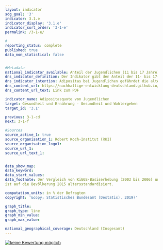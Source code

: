 ```yaml
---                       
layout: indicator                       
sdg_goal: '3'                       
indicator: 3.1.e                       
indicator_display: '3.1.e'                       
indicator_sort_order: '3-1-e'                       
permalink: /3-1-e/                       

#                       
reporting_status: complete                       
published: true                       
data_non_statistical: false                       


#Metadata                       
national_indicator_available: Anteil der Jugendlichen (11 bis 17 Jahre) mit Übergewicht                       
dns_indicator_definition: Der Indikator gibt den Anteil der 11- bis 17-jährigen Jugendlichen mit Adipositas an.                       
dns_indicator_intention: Adipositas bei Jugendlichen gefährdet die altersübliche Entwicklung. Ausgrenzung und sozialer Rückzug sind die Folgen und führen zusätzlich sowohl zu gesundheitlichen als auch zu gesellschaftlichen Problemen. Ein Großteil der bereits adipösen Jugendlichen leidet auch im Erwachsenenalter an Adipositas. Daher soll der Anteil von Jugendlichen mit Adipositas in Deutschland nicht weiter ansteigen.                       
dns_content_url: https://nachhaltige-entwicklung-deutschland.github.io/open-sdg-site-starter/public/content/3.1.e.pdf                       
dns_content_url_text: Link zum PDF                       

indicator_name: Adipositasquote von Jugendlichen                       
target: Gesundheit und Ernährung - Gesundheit und Wohlergehen                       
target_id: '3.1'                       

previous: 3-1-cd                       
next: 3-1-f                       

#Sources
source_active_1: true                               
source_organisation_1: Robert Koch-Institut (RKI)                               
source_organisation_logo1:                                
source_url_1:                                
source_url_text_1:                                


data_show_map:                        
data_keyword:                        
data_start_values:                        
data_footnote: Der Vergleich von KiGGS-Basiserhebung (2003 bis 2006) und KiGGS Welle 2 (2014 bis 2017) basiert ausschließlich auf Metadaten und
ist auf die Bevölkerung 2015 altersstandardisiert.                       

computation_units: in % der Befragten                       
copyright: '&copy; Statistisches Bundesamt (Destatis), 2019)'                       

graph_title:                        
graph_type: line                       
graph_min_value:                        
graph_max_value:                        

national_geographical_coverage: Deutschland (Insgesamt)                       
---
```

<a href="https://nachhaltige-entwicklung-deutschland.github.io/open-sdg-site-starter/status/"><img src="https://g205sdgs.github.io/sdg-indicators/public/Wettersymbole/keine Bewertung möglich.png" alt="keine Bewertung möglich" />                           
</a>